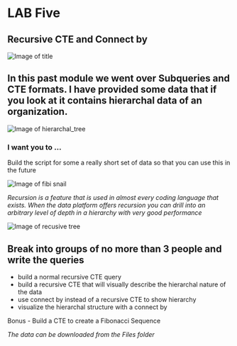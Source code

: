 # LAB Five 
## Recursive CTE and Connect by 
![Image of title](https://github.com/kerrynakayama/developintelligence_data_engineering/blob/master/Day_02/LAB_05/IMAGES/snow.jpeg)

## In this past module we went over Subqueries and CTE formats.  I have provided some data that if you look at it contains hierarchal data of an organization. 

![Image of hierarchal_tree](https://github.com/kerrynakayama/developintelligence_data_engineering/blob/master/Day_02/LAB_05/IMAGES/tree.jpg)


### I want you to ... 
Build the script for some a really short set of data so that you can use this in the future
 

![Image of fibi snail](https://github.com/kerrynakayama/developintelligence_data_engineering/blob/master/Day_02/LAB_05/IMAGES/fibi.png)


*Recursion is a feature that is used in almost every coding language that exists. When the data platform offers recursion you can drill into an arbitrary level of depth in a hierarchy with very good performance*

![Image of recusive tree](https://github.com/kerrynakayama/developintelligence_data_engineering/blob/master/Day_02/LAB_05/IMAGES/fractal-tree-index-symmetry-recursion-love-tree-thumb.jpg)

## Break into groups of no more than 3 people and write the queries 

 - build a normal recursive CTE query
 - build a recursive CTE that will visually describe the hierarchal nature of the data
 - use connect by instead of a recursive CTE to show hierarchy
 - visualize the hierarchal structure with a connect by
 
 Bonus -  Build a CTE to create a Fibonacci Sequence


*The data can be downloaded from the Files folder* 
